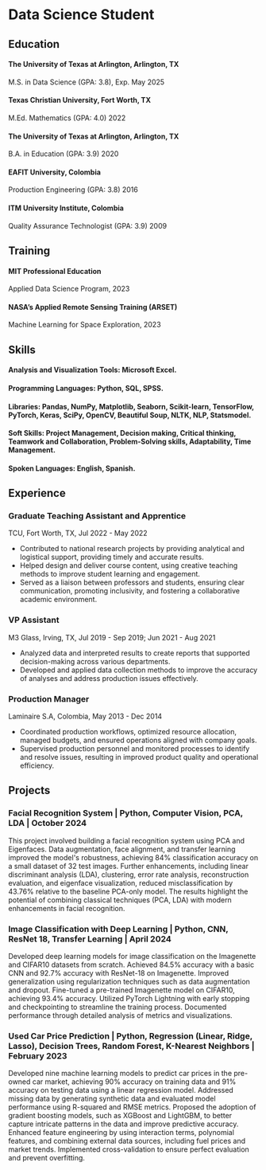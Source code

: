 # Data Science Student 

## Education 
#### The University of Texas at Arlington, Arlington, TX
M.S. in Data Science (GPA: 3.8), Exp. May 2025
#### Texas Christian University, Fort Worth, TX 
M.Ed. Mathematics (GPA: 4.0) 2022
#### The University of Texas at Arlington, Arlington, TX
B.A. in Education (GPA: 3.9) 2020 
#### EAFIT University, Colombia 
Production Engineering (GPA: 3.8) 2016
#### ITM University Institute, Colombia                        
Quality Assurance Technologist (GPA: 3.9) 2009    

## Training 
#### MIT Professional Education             
Applied Data Science Program, 2023 
#### NASA’s Applied Remote Sensing Training (ARSET)
Machine Learning for Space Exploration, 2023

## Skills 
#### Analysis and Visualization Tools: Microsoft Excel.
#### Programming Languages: Python, SQL, SPSS.
#### Libraries: Pandas, NumPy, Matplotlib, Seaborn, Scikit-learn, TensorFlow, PyTorch, Keras, SciPy, OpenCV, Beautiful Soup, NLTK, NLP, Statsmodel.
#### Soft Skills: Project Management, Decision making, Critical thinking, Teamwork and Collaboration, Problem-Solving skills, Adaptability, Time Management.
#### Spoken Languages: English, Spanish.

## Experience
### Graduate Teaching Assistant and Apprentice 
TCU, Fort Worth, TX, Jul 2022 - May 2022
-	Contributed to national research projects by providing analytical and logistical support, providing timely and accurate results. 
-	Helped design and deliver course content, using creative teaching methods to improve student learning and engagement.
-	Served as a liaison between professors and students, ensuring clear communication, promoting inclusivity, and fostering a collaborative academic environment.

### VP Assistant
 M3 Glass, Irving, TX, Jul 2019 - Sep 2019; Jun 2021 - Aug 2021
-	Analyzed data and interpreted results to create reports that supported decision-making across various departments.
-	Developed and applied data collection methods to improve the accuracy of analyses and address production issues effectively.

### Production Manager
Laminaire S.A, Colombia, May 2013 - Dec 2014
-	Coordinated production workflows, optimized resource allocation, managed budgets, and ensured operations aligned with company goals.
-	Supervised production personnel and monitored processes to identify and resolve issues, resulting in improved product quality and operational efficiency.

## Projects
### Facial Recognition System | Python, Computer Vision, PCA, LDA | October 2024
This project involved building a facial recognition system using PCA and Eigenfaces. Data augmentation, face alignment, and transfer learning improved the model's robustness, achieving 84% classification accuracy on a small dataset of 32 test images. Further enhancements, including linear discriminant analysis (LDA), clustering, error rate analysis, reconstruction evaluation, and eigenface visualization, reduced misclassification by 43.76% relative to the baseline PCA-only model. The results highlight the potential of combining classical techniques (PCA, LDA) with modern enhancements in facial recognition.

### Image Classification with Deep Learning | Python, CNN, ResNet 18, Transfer Learning | April 2024
Developed deep learning models for image classification on the Imagenette and CIFAR10 datasets from scratch. Achieved 84.5% accuracy with a basic CNN and 92.7% accuracy with ResNet-18 on Imagenette. Improved generalization using regularization techniques such as data augmentation and dropout. Fine-tuned a pre-trained Imagenette model on CIFAR10, achieving 93.4% accuracy. Utilized PyTorch Lightning with early stopping and checkpointing to streamline the training process. Documented performance through detailed analysis of metrics and visualizations.
 
### Used Car Price Prediction | Python, Regression (Linear, Ridge, Lasso), Decision Trees, Random Forest, K-Nearest Neighbors | February 2023
Developed nine machine learning models to predict car prices in the pre-owned car market, achieving 90% accuracy on training data and 91% accuracy on testing data using a linear regression model. Addressed missing data by generating synthetic data and evaluated model performance using R-squared and RMSE metrics. Proposed the adoption of gradient boosting models, such as XGBoost and LightGBM, to better capture intricate patterns in the data and improve predictive accuracy. Enhanced feature engineering by using interaction terms, polynomial features, and combining external data sources, including fuel prices and market trends. Implemented cross-validation to ensure perfect evaluation and prevent overfitting.







